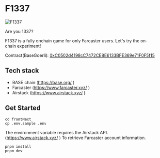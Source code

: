 # F1337

![F1337](https://f1337.vercel.app/success/0.GIF)

Are you 1337? 

F1337 is a fully onchain game for only Farcaster users. Let's try the on-chain experiment! 

Contract(BaseGoerli): [0xC0502d4198cC7472CE8E6133BFE369e71F0F5f15](https://goerli.basescan.org/address/0xC0502d4198cC7472CE8E6133BFE369e71F0F5f15) 

## Tech stack

- BASE chain (https://base.org/ )
- Farcaster (https://www.farcaster.xyz/ )
- Airstack (https://www.airstack.xyz/ )

## Get Started

```
cd frontNext
cp .env.sample .env
```

The environment variable requires the Airstack API. (https://www.airstack.xyz/ )
To retrieve Farcaster account information.


```
pnpm install
pnpm dev
```
